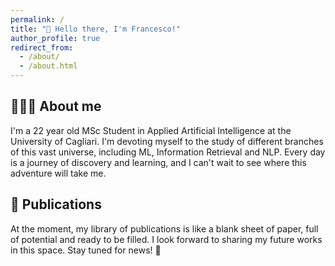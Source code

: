 ```yaml
---
permalink: /
title: "👋 Hello there, I'm Francesco!"
author_profile: true
redirect_from: 
  - /about/
  - /about.html
---
```


## 🙇🏻‍♂️ About me
I'm a 22 year old MSc Student in Applied Artificial Intelligence at the University of Cagliari. I'm devoting myself to the study of different branches of this vast universe, including ML, Information Retrieval and NLP. Every day is a journey of discovery and learning, and I can't wait to see where this adventure will take me.

## 📖 Publications
At the moment, my library of publications is like a blank sheet of paper, full of potential and ready to be filled. I look forward to sharing my future works in this space. Stay tuned for news! 🚀
